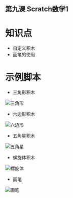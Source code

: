 第九课 Scratch数学1
----

# 知识点

* 自定义积木
* 画笔的使用

# 示例脚本

* 三角形积木

![三角形](img/三角形.png)

* 六边形积木

![六边形](img/六边形.png)

* 五角星积木

![五角星](img/五角星.png)

* 螺旋体积木

![螺旋体](img/螺旋体.png)

* 画笔

![画笔](img/画笔.png)